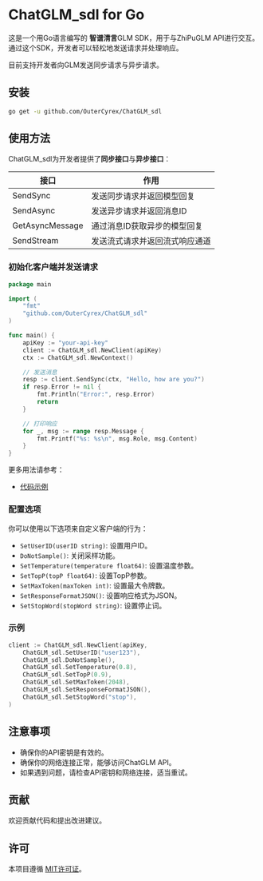 # ChatGLM_sdl for Go

这是一个用Go语言编写的 **智谱清言**GLM SDK，用于与ZhiPuGLM API进行交互。通过这个SDK，开发者可以轻松地发送请求并处理响应。

目前支持开发者向GLM发送同步请求与异步请求。

## 安装

```sh
go get -u github.com/OuterCyrex/ChatGLM_sdl
```

## 使用方法

ChatGLM_sdl为开发者提供了**同步接口**与**异步接口**：

| 接口            | 作用                           |
| --------------- | ------------------------------ |
| SendSync        | 发送同步请求并返回模型回复     |
| SendAsync       | 发送异步请求并返回消息ID       |
| GetAsyncMessage | 通过消息ID获取异步的模型回复   |
| SendStream      | 发送流式请求并返回流式响应通道 |

### 初始化客户端并发送请求

```go
package main

import (
    "fmt"
    "github.com/OuterCyrex/ChatGLM_sdl"
)

func main() {
    apiKey := "your-api-key"
    client := ChatGLM_sdl.NewClient(apiKey)
    ctx := ChatGLM_sdl.NewContext()

    // 发送消息
    resp := client.SendSync(ctx, "Hello, how are you?")
    if resp.Error != nil {
        fmt.Println("Error:", resp.Error)
        return
    }

    // 打印响应
    for _, msg := range resp.Message {
        fmt.Printf("%s: %s\n", msg.Role, msg.Content)
    }
}
```

更多用法请参考：

- [代码示例](example)

### 配置选项

你可以使用以下选项来自定义客户端的行为：

- `SetUserID(userID string)`: 设置用户ID。
- `DoNotSample()`: 关闭采样功能。
- `SetTemperature(temperature float64)`: 设置温度参数。
- `SetTopP(topP float64)`: 设置TopP参数。
- `SetMaxToken(maxToken int)`: 设置最大令牌数。
- `SetResponseFormatJSON()`: 设置响应格式为JSON。
- `SetStopWord(stopWord string)`: 设置停止词。

### 示例

```go
client := ChatGLM_sdl.NewClient(apiKey, 
    ChatGLM_sdl.SetUserID("user123"),
    ChatGLM_sdl.DoNotSample(),
    ChatGLM_sdl.SetTemperature(0.8),
    ChatGLM_sdl.SetTopP(0.9),
    ChatGLM_sdl.SetMaxToken(2048),
    ChatGLM_sdl.SetResponseFormatJSON(),
    ChatGLM_sdl.SetStopWord("stop"),
)
```

## 注意事项

- 确保你的API密钥是有效的。
- 确保你的网络连接正常，能够访问ChatGLM API。
- 如果遇到问题，请检查API密钥和网络连接，适当重试。

## 贡献

欢迎贡献代码和提出改进建议。

## 许可

本项目遵循 [MIT许可证](https://opensource.org/license/MIT)。